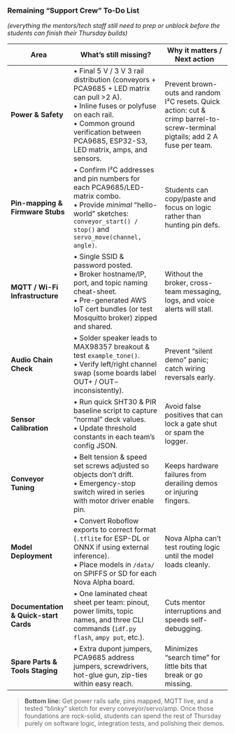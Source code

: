 ### Remaining “Support Crew” To-Do List

*(everything the mentors/tech staff still need to prep or unblock before the students can finish their Thursday builds)*

| Area                                  | What’s still missing?                                                                                                                                                                                                         | Why it matters / Next action                                                                                                  |
| ------------------------------------- | ----------------------------------------------------------------------------------------------------------------------------------------------------------------------------------------------------------------------------- | ----------------------------------------------------------------------------------------------------------------------------- |
| **Power & Safety**                    | • Final 5 V / 3 V 3 rail distribution (conveyors + PCA9685 + LED matrix can pull >2 A).<br>• Inline fuses or polyfuse on each rail.<br>• Common ground verification between PCA9685, ESP32-S3, LED matrix, amps, and sensors. | Prevent brown-outs and random I²C resets. Quick action: cut & crimp barrel-to-screw-terminal pigtails; add 2 A fuse per team. |
| **Pin-mapping & Firmware Stubs**      | • Confirm I²C addresses and pin numbers for each PCA9685/LED-matrix combo.<br>• Provide *minimal* “hello-world” sketches: `conveyor_start() / stop()` and `servo_move(channel, angle)`.                                       | Students can copy/paste and focus on logic rather than hunting pin defs.                                                      |
| **MQTT / Wi-Fi Infrastructure**       | • Single SSID & password posted.<br>• Broker hostname/IP, port, and topic naming cheat-sheet.<br>• Pre-generated AWS IoT cert bundles (or test Mosquitto broker) zipped and shared.                                           | Without the broker, cross-team messaging, logs, and voice alerts will stall.                                                  |
| **Audio Chain Check**                 | • Solder speaker leads to MAX98357 breakout & test `example_tone()`.<br>• Verify left/right channel swap (some boards label OUT+ / OUT− inconsistently).                                                                      | Prevent “silent demo” panic; catch wiring reversals early.                                                                    |
| **Sensor Calibration**                | • Run quick SHT30 & PIR baseline script to capture “normal” deck values.<br>• Update threshold constants in each team’s config JSON.                                                                                          | Avoid false positives that can lock a gate shut or spam the logger.                                                           |
| **Conveyor Tuning**                   | • Belt tension & speed set screws adjusted so objects don’t drift.<br>• Emergency-stop switch wired in series with motor driver enable pin.                                                                                   | Keeps hardware failures from derailing demos or injuring fingers.                                                             |
| **Model Deployment**                  | • Convert Roboflow exports to correct format (`.tflite` for ESP-DL or ONNX if using external inference).<br>• Place models in `/data/` on SPIFFS or SD for each Nova Alpha board.                                             | Nova Alpha can’t test routing logic until the model loads cleanly.                                                            |
| **Documentation & Quick-start Cards** | • One laminated cheat sheet per team: pinout, power limits, topic names, and three CLI commands (`idf.py flash`, `ampy put`, etc.).                                                                                           | Cuts mentor interruptions and speeds self-debugging.                                                                          |
| **Spare Parts & Tools Staging**       | • Extra dupont jumpers, PCA9685 address jumpers, screwdrivers, hot-glue gun, zip-ties within easy reach.                                                                                                                      | Minimizes “search time” for little bits that break or go missing.                                                             |

> **Bottom line:**
> Get power rails safe, pins mapped, MQTT live, and a tested “blinky” sketch for every conveyor/servo/amp. Once those foundations are rock-solid, students can spend the rest of Thursday purely on software logic, integration tests, and polishing their demos.

